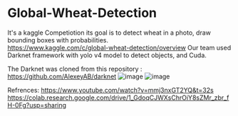 # Global-Wheat-Detection
It's a kaggle Competiotion its goal is to detect wheat in a photo, draw bounding boxes with probabilities.      
https://www.kaggle.com/c/global-wheat-detection/overview
Our team used Darknet framework with yolo v4 model to detect objects, and Cuda.

The Darknet was cloned from this repository : https://github.com/AlexeyAB/darknet
![image](https://user-images.githubusercontent.com/54478282/138784457-269888c4-feec-4c9b-bfbb-ad4b2ae4560c.png)
![image](https://user-images.githubusercontent.com/54478282/138784909-23cfdcc9-05ee-4b8b-aafb-999c3305dc33.png)


Refrences:
https://www.youtube.com/watch?v=mmj3nxGT2YQ&t=32s
https://colab.research.google.com/drive/1_GdoqCJWXsChrOiY8sZMr_zbr_fH-0Fg?usp=sharing
